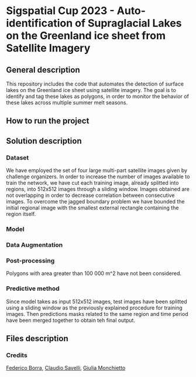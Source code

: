 # Sigspatial Cup 2023 - Auto-identification of Supraglacial Lakes on the Greenland ice sheet from Satellite Imagery

## General description
This repository includes the code that automates the detection of surface lakes on the Greenland ice sheet using satellite imagery. The goal is to identify and tag these lakes as polygons, in order to monitor the behavior of these lakes across multiple summer melt seasons.

## How to run the project

## Solution description
### Dataset
We have employed the set of four large multi-part satellite images given by challenge organizers.
In order to increase the number of images available to train the network, we have cut each training image, already splitted into regions, into 512x512 images through a sliding window.
Images obtained are not overlapping in order to decrease correlation between consecutive images.
To overcome the jagged boundary problem we have bounded the initial regional image with the smallest external rectangle containing the region itself.

### Model

### Data Augmentation

### Post-processing
Polygons with area greater than 100 000 m^2 have not been considered.

### Predictive method
Since model takes as input 512x512 images, test images have been splitted using a sliding window as the previously explained procedure for training images.
Then predictions masks related to the same region and time period have been merged together to obtain teh final output.

## Files description


### Credits
[Federico Borra](https://github.com/RicoBorra), 
[Claudio Savelli](https://github.com/ClaudioSavelli), 
[Giulia Monchietto](https://github.com/juliette23)




